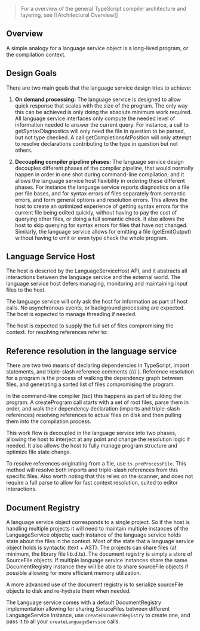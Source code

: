 > For a overview of the general TypeScript compiler architecture and layering, see [[Architectural Overview]]

## Overview

A simple analogy for a language service object is a long-lived program, or the compilation context. 

## Design Goals

There are two main goals that the language service design tries to achieve:

1. **On demand processing:**
The language service is designed to allow quick response that scales with the size of the program. The only way this can be achieved is only doing the absolute minimum work required. All language service interfaces only compute the needed level of information needed to answer the current query. For instance, a call to getSyntaxDiagnostics will only need the file in question to be parsed, but not type checked. A call getCompletionsAtPosition will only attempt to resolve declarations contributing to the type in question but not others.

2. **Decoupling compiler pipeline phases:** 
The language service design decouples different phases of the compiler pipeline, that would normally happen in order in one shot during command-line compilation; and it allows the language service host flexibility in ordering these different phases. 
For instance the language service reports diagnostics on a file per file bases, and for syntax errors of files separately from semantic errors, and form general options and resolution errors. This allows the host to create an optimized experience of getting syntax errors for the current file being edited quickly, without having to pay the cost of querying other files, or doing a full semantic check. It also allows the host to skip querying for syntax errors for files that have not changed. Similarly, the language service allows for emitting a file (getEmitOutput) without having to emit or even type check the whole program.

## Language Service Host

The host is descried by the LanguageServiceHost API, and it abstracts all interactions between the language service and the external world. The language service host defers managing, monitoring and maintaining input files to the host.

The language service will only ask the host for information as part of host calls. No asynchronous events, or background processing are expected. The host is expected to manage threading if needed.

The host is expected to supply the full set of files compromising the context. for resolving references refer to: 


## Reference resolution in the language service
There are two two means of declaring dependencies in TypeScript, import statements, and triple-slash reference comments (/// <reference path="" />). Reference resolution for a program is the process of walking the dependency graph between files, and generating a sorted list of files compromising the program. 

In the command-line compiler (tsc) this happens as part of building the program. A createProgram call starts with a set of root files, parse them in order, and walk their dependency declaration (imports and triple-slash references) resolving references to actual files on disk and then pulling them into the compilation process.

This work flow is decoupled in the language service into two phases, allowing the host to interject at any point and change the resolution logic if needed. It also allows the host to fully manage program structure and optimize file state change.

To resolve references originating from a file, use `ts.preProcessFile`. This method will resolve both imports and triple-slash references from this specific files. Also worth noting that this relies on the scanner, and does not require a full parse to allow for fast context resolution, suited to editor interactions.

## Document Registry

A language service object corresponds to a single project. So if the host is handling multiple projects it will need to maintain multiple instances of the LanguageService objects; each instance of the language service holds state about the files in the context. Most of the state that a language service object holds is syntactic (text + AST). The projects can share files (at minimum, the library file lib.d.ts). The document registry is simply a store of SourceFile objects. If multiple language service instances share the same DocumentRegistry instance they will be able to share sourceFile objects if possible allowing for more efficient memory utilization.

A more advanced use of the document registry is to serialize sourceFile objects to disk and re-hydrate them when needed.

The Language service comes with a default DocumentRegistry implementation allowing for sharing SoruceFiles between different LanguageService instance, use `createDocumentRegistry` to create one, and pass it to all your `createLanguageService` calls.